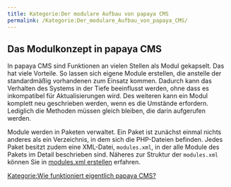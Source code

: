 ```yaml
---
title: Kategorie:Der modulare Aufbau von papaya CMS
permalink: /Kategorie:Der_modulare_Aufbau_von_papaya_CMS/
---
```


Das Modulkonzept in papaya CMS
------------------------------

In papaya CMS sind Funktionen an vielen Stellen als Modul gekapselt. Das hat viele Vorteile. So lassen sich eigene Module erstellen, die anstelle der standardmäßig vorhandenen zum Einsatz kommen. Dadurch kann das Verhalten des Systems in der Tiefe beeinflusst werden, ohne dass es inkompatibel für Aktualisierungen wird. Des weiteren kann ein Modul komplett neu geschrieben werden, wenn es die Umstände erfordern. Lediglich die Methoden müssen gleich bleiben, die darin aufgerufen werden.

Module werden in Paketen verwaltet. Ein Paket ist zunächst einmal nichts anderes als ein Verzeichnis, in dem sich die PHP-Dateien befinden. Jedes Paket besitzt zudem eine XML-Datei, `modules.xml`, in der alle Module des Pakets im Detail beschrieben sind. Näheres zur Struktur der `modules.xml` können Sie in [modules.xml erstellen](/modules.xml_erstellen "wikilink") erfahren.

[Kategorie:Wie funktioniert eigentlich papaya CMS?](/Kategorie:Wie_funktioniert_eigentlich_papaya_CMS? "wikilink")